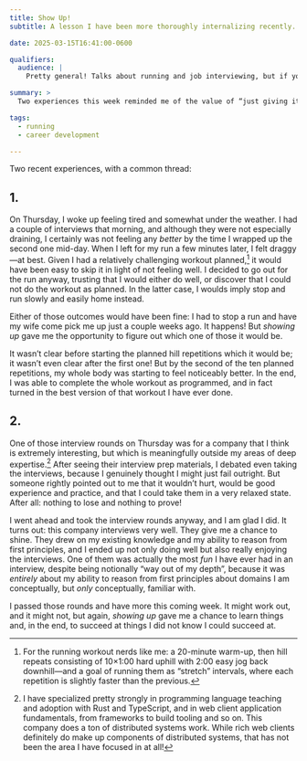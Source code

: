 ```yaml
---
title: Show Up!
subtitle: A lesson I have been more thoroughly internalizing recently.

date: 2025-03-15T16:41:00-0600

qualifiers:
  audience: |
    Pretty general! Talks about running and job interviewing, but if you've never done either I think you will still get the point just fine.

summary: >
  Two experiences this week reminded me of the value of “just giving it a shot”—including, sometimes, when it feels unreasonable even to try.

tags:
  - running
  - career development

---
```


Two recent experiences, with a common thread:

## 1.

On Thursday, I woke up feeling tired and somewhat under the weather. I had a couple of interviews that morning, and although they were not especially draining, I certainly was not feeling any *better* by the time I wrapped up the second one mid-day. When I left for my run a few minutes later, I felt draggy—at best. Given I had a relatively challenging workout planned,[^workout] it would have been easy to skip it in light of not feeling well. I decided to go out for the run anyway, trusting that I would either do well, or discover that I could not do the workout as planned. In the latter case, I woulds imply stop and run slowly and easily home instead.

Either of those outcomes would have been fine: I had to stop a run and have my wife come pick me up just a couple weeks ago. It happens! But *showing up* gave me the opportunity to figure out which one of those it would be.

It wasn’t clear before starting the planned hill repetitions which it would be; it wasn’t even clear after the first one! But by the second of the ten planned repetitions, my whole body was starting to feel noticeably better. In the end, I was able to complete the whole workout as programmed, and in fact turned in the best version of that workout I have ever done.

## 2.

One of those interview rounds on Thursday was for a company that I think is extremely interesting, but which is meaningfully outside my areas of deep expertise.[^expertise] After seeing their interview prep materials, I debated even taking the interviews, because I genuinely thought I might just fail outright. But someone rightly pointed out to me that it wouldn’t hurt, would be good experience and practice, and that I could take them in a very relaxed state. After all: nothing to lose and nothing to prove!

I went ahead and took the interview rounds anyway, and I am glad I did. It turns out: this company interviews very well. They give me a chance to shine. They drew on my existing knowledge and my ability to reason from first principles, and I ended up not only doing well but also really enjoying the interviews. One of them was actually the most *fun* I have ever had in an interview, despite being notionally “way out of my depth”, because it was *entirely* about my ability to reason from first principles about domains I am conceptually, but *only* conceptually, familiar with.

I passed those rounds and have more this coming week. It might work out, and it might not, but again, *showing up* gave me a chance to learn things and, in the end, to succeed at things I did not know I could succeed at.



[^workout]: For the running workout nerds like me: a 20-minute warm-up, then hill repeats consisting of 10×1:00 hard uphill with 2:00 easy jog back downhill—and a goal of running them as “stretch” intervals, where each repetition is slightly faster than the previous.

[^expertise]: I have specialized pretty strongly in programming language teaching and adoption with Rust and TypeScript, and in web client application fundamentals, from frameworks to build tooling and so on. This company does a ton of distributed systems work. While rich web clients definitely do make up components of distributed systems, that has not been the area I have focused in at all!